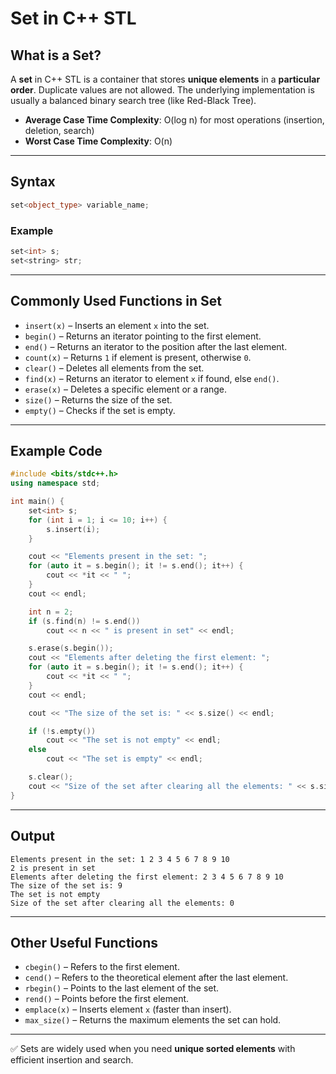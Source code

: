 # Set in C++ STL

## What is a Set?

A **set** in C++ STL is a container that stores **unique elements** in a **particular order**. Duplicate values are not allowed. The underlying implementation is usually a balanced binary search tree (like Red-Black Tree).

* **Average Case Time Complexity**: O(log n) for most operations (insertion, deletion, search)
* **Worst Case Time Complexity**: O(n)

---

## Syntax

```cpp
set<object_type> variable_name;
```

### Example

```cpp
set<int> s;
set<string> str;
```

---

## Commonly Used Functions in Set

* `insert(x)` – Inserts an element `x` into the set.
* `begin()` – Returns an iterator pointing to the first element.
* `end()` – Returns an iterator to the position after the last element.
* `count(x)` – Returns `1` if element is present, otherwise `0`.
* `clear()` – Deletes all elements from the set.
* `find(x)` – Returns an iterator to element `x` if found, else `end()`.
* `erase(x)` – Deletes a specific element or a range.
* `size()` – Returns the size of the set.
* `empty()` – Checks if the set is empty.

---

## Example Code

```cpp
#include <bits/stdc++.h>
using namespace std;

int main() {
    set<int> s;
    for (int i = 1; i <= 10; i++) {
        s.insert(i);
    }

    cout << "Elements present in the set: ";
    for (auto it = s.begin(); it != s.end(); it++) {
        cout << *it << " ";
    }
    cout << endl;

    int n = 2;
    if (s.find(n) != s.end())
        cout << n << " is present in set" << endl;

    s.erase(s.begin());
    cout << "Elements after deleting the first element: ";
    for (auto it = s.begin(); it != s.end(); it++) {
        cout << *it << " ";
    }
    cout << endl;

    cout << "The size of the set is: " << s.size() << endl;

    if (!s.empty())
        cout << "The set is not empty" << endl;
    else
        cout << "The set is empty" << endl;

    s.clear();
    cout << "Size of the set after clearing all the elements: " << s.size();
}
```

---

## Output

```
Elements present in the set: 1 2 3 4 5 6 7 8 9 10
2 is present in set
Elements after deleting the first element: 2 3 4 5 6 7 8 9 10
The size of the set is: 9
The set is not empty
Size of the set after clearing all the elements: 0
```

---

## Other Useful Functions

* `cbegin()` – Refers to the first element.
* `cend()` – Refers to the theoretical element after the last element.
* `rbegin()` – Points to the last element of the set.
* `rend()` – Points before the first element.
* `emplace(x)` – Inserts element `x` (faster than insert).
* `max_size()` – Returns the maximum elements the set can hold.

---

✅ Sets are widely used when you need **unique sorted elements** with efficient insertion and search.
